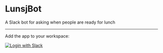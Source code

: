 # LunsjBot
A Slack bot for asking when people are ready for lunch

---
Add the app to your workspace:

[![Login with Slack](https://platform.slack-edge.com/img/add_to_slack.png)](https://slack.com/oauth/authorize?scope=commands,bot&client_id=790939903397.778172203906)
